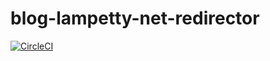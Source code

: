 # blog-lampetty-net-redirector

[![CircleCI](https://circleci.com/gh/oinume/blog-lampetty-net-redirector/tree/master.svg?style=svg)](https://circleci.com/gh/oinume/blog-lampetty-net-redirector/tree/master)
